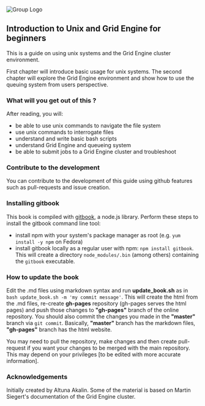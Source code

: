 ![Group Logo](http://bioinformatics.mdc-berlin.de/img/GroupLogo.png)

## Introduction to Unix and Grid Engine for beginners

This is a guide on using unix systems and the Grid Engine cluster
environment.

First chapter will introduce basic usage for unix systems. The second
chapter will explore the Grid Engine environment and show how to use the queuing
system from users perspective.

###  What will you get out of this ?

After reading, you will:

* be able to use unix commands to navigate the file system
* use unix commands to interrogate files
* understand and write basic bash scripts
* understand Grid Engine and queueing system
* be able to submit jobs to a Grid Engine cluster and troubleshoot

### Contribute to the development

You can contribute to the development of this guide using github
features such as pull-requests and issue creation.


### Installing gitbook

This book is compiled with
[gitbook](https://github.com/GitbookIO/gitbook), a node.js library.
Perform these steps to install the gitbook command line tool:

- install npm with your system's package manager as root (e.g. `yum
  install -y npm` on Fedora)
- install gitbook locally as a regular user with npm: `npm install
  gitbook`.  This will create a directory `node_modules/.bin` (among
  others) containing the `gitbook` executable.


### How to update the book

Edit the .md files using markdown syntax and run **update_book.sh** as
in `bash update_book.sh -m 'my commit message'`. This will create the
html from the .md files, re-create **gh-pages** repository (gh-pages
serves the html pages) and push those changes to **"gh-pages"** branch
of the online repository. You should also commit the changes you made
in the **"master"** branch via `git commit`. Basically, **"master"**
branch has the markdown files, **"gh-pages"** branch has the html
website.

You may need to pull the repository, make changes and then create
pull-request if you want your changes to be merged with the main
repository. This may depend on your privileges
[to be edited with more accurate information].


### Acknowledgements

Initially created by Altuna Akalin. Some of the material is based on
Martin Siegert's documentation of the Grid Engine cluster.

